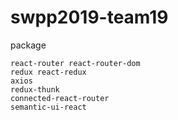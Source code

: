 # swpp2019-team19

package
```
react-router react-router-dom
redux react-redux
axios
redux-thunk
connected-react-router
semantic-ui-react
```
